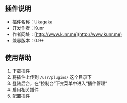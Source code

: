 ## 插件说明
- 插件名称：Ukagaka
- 开发作者：Kunr
- 作者网址：[http://www.kunr.me](http://www.kunr.me)
- 兼容版本：0.9+

## 使用帮助

 1. 下载插件
 2. 将插件上传到 `/usr/plugins/` 这个目录下
 3. 登陆后台，在“控制台”下拉菜单中进入“插件管理”
 4. 启用相关插件
 5. 配置插件
